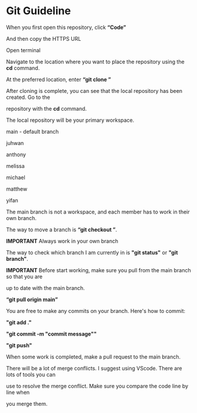 # Git Guideline

When you first open this repository, click **“**Code**”**

And then copy the HTTPS URL

Open terminal

Navigate to the location where you want to place the repository using the **cd** command.

At the preferred location, enter **“git clone <URL>”**

After cloning is complete, you can see that the local repository has been created. Go to the

repository with the **cd** command.

The local repository will be your primary workspace.

main - default branch

juhwan

anthony

melissa

michael

matthew

yifan

The main branch is not a workspace, and each member has to work in their own branch.

The way to move a branch is **“git checkout <branch name>”**.

**IMPORTANT** Always work in your own branch

The way to check which branch I am currently in is **"git status"** or **"git branch"**.

**IMPORTANT** Before start working, make sure you pull from the main branch so that you are

up to date with the main branch.

**“git pull origin main”**

You are free to make any commits on your branch. Here's how to commit:

**"git add ."**

**"git commit -m "commit message""**

**"git push"**

When some work is completed, make a pull request to the main branch.

There will be a lot of merge conflicts. I suggest using VScode. There are lots of tools you can

use to resolve the merge conflict. Make sure you compare the code line by line when

you merge them.

